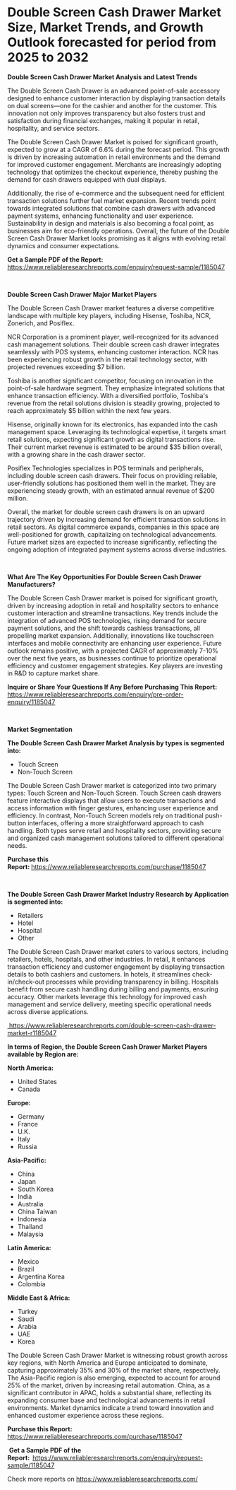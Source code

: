 <p><h1>Double Screen Cash Drawer Market Size, Market Trends, and Growth Outlook forecasted for period from 2025 to 2032</h1></p><p><strong>Double Screen Cash Drawer Market Analysis and Latest Trends</strong></p>
<p><p>The Double Screen Cash Drawer is an advanced point-of-sale accessory designed to enhance customer interaction by displaying transaction details on dual screens—one for the cashier and another for the customer. This innovation not only improves transparency but also fosters trust and satisfaction during financial exchanges, making it popular in retail, hospitality, and service sectors.</p><p>The Double Screen Cash Drawer Market is poised for significant growth, expected to grow at a CAGR of 6.6% during the forecast period. This growth is driven by increasing automation in retail environments and the demand for improved customer engagement. Merchants are increasingly adopting technology that optimizes the checkout experience, thereby pushing the demand for cash drawers equipped with dual displays. </p><p>Additionally, the rise of e-commerce and the subsequent need for efficient transaction solutions further fuel market expansion. Recent trends point towards integrated solutions that combine cash drawers with advanced payment systems, enhancing functionality and user experience. Sustainability in design and materials is also becoming a focal point, as businesses aim for eco-friendly operations. Overall, the future of the Double Screen Cash Drawer Market looks promising as it aligns with evolving retail dynamics and consumer expectations.</p></p>
<p><strong>Get a Sample PDF of the Report:&nbsp;</strong> <a href="https://www.reliableresearchreports.com/enquiry/request-sample/1185047?utm_campaign=2208&utm_medium=2&utm_source=Github&utm_content=ia&utm_term=28032025&utm_id=double-screen-cash-drawer">https://www.reliableresearchreports.com/enquiry/request-sample/1185047</a></p>
<p>&nbsp;</p>
<p><strong>Double Screen Cash Drawer Major Market Players</strong></p>
<p><p>The Double Screen Cash Drawer market features a diverse competitive landscape with multiple key players, including Hisense, Toshiba, NCR, Zonerich, and Posiflex. </p><p>NCR Corporation is a prominent player, well-recognized for its advanced cash management solutions. Their double screen cash drawer integrates seamlessly with POS systems, enhancing customer interaction. NCR has been experiencing robust growth in the retail technology sector, with projected revenues exceeding $7 billion.</p><p>Toshiba is another significant competitor, focusing on innovation in the point-of-sale hardware segment. They emphasize integrated solutions that enhance transaction efficiency. With a diversified portfolio, Toshiba's revenue from the retail solutions division is steadily growing, projected to reach approximately $5 billion within the next few years.</p><p>Hisense, originally known for its electronics, has expanded into the cash management space. Leveraging its technological expertise, it targets smart retail solutions, expecting significant growth as digital transactions rise. Their current market revenue is estimated to be around $35 billion overall, with a growing share in the cash drawer sector.</p><p>Posiflex Technologies specializes in POS terminals and peripherals, including double screen cash drawers. Their focus on providing reliable, user-friendly solutions has positioned them well in the market. They are experiencing steady growth, with an estimated annual revenue of $200 million.</p><p>Overall, the market for double screen cash drawers is on an upward trajectory driven by increasing demand for efficient transaction solutions in retail sectors. As digital commerce expands, companies in this space are well-positioned for growth, capitalizing on technological advancements. Future market sizes are expected to increase significantly, reflecting the ongoing adoption of integrated payment systems across diverse industries.</p></p>
<p>&nbsp;</p>
<p><strong>What Are The Key Opportunities For Double Screen Cash Drawer Manufacturers?</strong></p>
<p><p>The Double Screen Cash Drawer market is poised for significant growth, driven by increasing adoption in retail and hospitality sectors to enhance customer interaction and streamline transactions. Key trends include the integration of advanced POS technologies, rising demand for secure payment solutions, and the shift towards cashless transactions, all propelling market expansion. Additionally, innovations like touchscreen interfaces and mobile connectivity are enhancing user experience. Future outlook remains positive, with a projected CAGR of approximately 7-10% over the next five years, as businesses continue to prioritize operational efficiency and customer engagement strategies. Key players are investing in R&D to capture market share.</p></p>
<p><strong>Inquire or Share Your Questions If Any Before Purchasing This Report:</strong> <a href="https://www.reliableresearchreports.com/enquiry/pre-order-enquiry/1185047?utm_campaign=2208&utm_medium=2&utm_source=Github&utm_content=ia&utm_term=28032025&utm_id=double-screen-cash-drawer">https://www.reliableresearchreports.com/enquiry/pre-order-enquiry/1185047</a></p>
<p>&nbsp;</p>
<p><strong>Market Segmentation</strong></p>
<p><strong>The Double Screen Cash Drawer Market Analysis by types is segmented into:</strong></p>
<p><ul><li>Touch Screen</li><li>Non-Touch Screen</li></ul></p>
<p><p>The Double Screen Cash Drawer market is categorized into two primary types: Touch Screen and Non-Touch Screen. Touch Screen cash drawers feature interactive displays that allow users to execute transactions and access information with finger gestures, enhancing user experience and efficiency. In contrast, Non-Touch Screen models rely on traditional push-button interfaces, offering a more straightforward approach to cash handling. Both types serve retail and hospitality sectors, providing secure and organized cash management solutions tailored to different operational needs.</p></p>
<p><strong>Purchase this Report:&nbsp;</strong><a href="https://www.reliableresearchreports.com/purchase/1185047?utm_campaign=2208&utm_medium=2&utm_source=Github&utm_content=ia&utm_term=28032025&utm_id=double-screen-cash-drawer">https://www.reliableresearchreports.com/purchase/1185047</a></p>
<p>&nbsp;</p>
<p><strong>The Double Screen Cash Drawer Market Industry Research by Application is segmented into:</strong></p>
<p><ul><li>Retailers</li><li>Hotel</li><li>Hospital</li><li>Other</li></ul></p>
<p><p>The Double Screen Cash Drawer market caters to various sectors, including retailers, hotels, hospitals, and other industries. In retail, it enhances transaction efficiency and customer engagement by displaying transaction details to both cashiers and customers. In hotels, it streamlines check-in/check-out processes while providing transparency in billing. Hospitals benefit from secure cash handling during billing and payments, ensuring accuracy. Other markets leverage this technology for improved cash management and service delivery, meeting specific operational needs across diverse applications.</p></p>
<p><a href="https://www.reliableresearchreports.com/double-screen-cash-drawer-market-r1185047?utm_campaign=2208&utm_medium=2&utm_source=Github&utm_content=ia&utm_term=28032025&utm_id=double-screen-cash-drawer">&nbsp;https://www.reliableresearchreports.com/double-screen-cash-drawer-market-r1185047</a></p>
<p><strong>In terms of Region, the Double Screen Cash Drawer Market Players available by Region are:</strong></p>
<p>
    <p> <strong> North America: </strong>
        <ul>
            <li>United States</li>
            <li>Canada</li>
        </ul>
        </p> 
    <p> <strong> Europe: </strong>
        <ul>
            <li>Germany</li>
            <li>France</li>
            <li>U.K.</li>
            <li>Italy</li>
            <li>Russia</li>
        </ul>
        </p> 
    <p> <strong> Asia-Pacific: </strong>
        <ul>
            <li>China</li>
            <li>Japan</li>
            <li>South Korea</li>
            <li>India</li>
            <li>Australia</li>
            <li>China Taiwan</li>
            <li>Indonesia</li>
            <li>Thailand</li>
            <li>Malaysia</li>
        </ul>
        </p> 
    <p> <strong> Latin America: </strong>
        <ul>
            <li>Mexico</li>
            <li>Brazil</li>
            <li>Argentina Korea</li>
            <li>Colombia</li>
        </ul>
        </p> 
    <p> <strong> Middle East & Africa: </strong>
        <ul>
            <li>Turkey</li>
            <li>Saudi</li>
            <li>Arabia</li>
            <li>UAE</li>
            <li>Korea</li>
        </ul>
    </p>
    </p>
<p><p>The Double Screen Cash Drawer Market is witnessing robust growth across key regions, with North America and Europe anticipated to dominate, capturing approximately 35% and 30% of the market share, respectively. The Asia-Pacific region is also emerging, expected to account for around 25% of the market, driven by increasing retail automation. China, as a significant contributor in APAC, holds a substantial share, reflecting its expanding consumer base and technological advancements in retail environments. Market dynamics indicate a trend toward innovation and enhanced customer experience across these regions.</p></p>
<p><strong>Purchase this Report: </strong><a href="https://www.reliableresearchreports.com/purchase/1185047?utm_campaign=2208&utm_medium=2&utm_source=Github&utm_content=ia&utm_term=28032025&utm_id=double-screen-cash-drawer">https://www.reliableresearchreports.com/purchase/1185047</a></p>
<p>&nbsp;<strong>Get a Sample PDF of the Report:&nbsp;&nbsp;</strong><a href="https://www.reliableresearchreports.com/enquiry/request-sample/1185047?utm_campaign=2208&utm_medium=2&utm_source=Github&utm_content=ia&utm_term=28032025&utm_id=double-screen-cash-drawer">https://www.reliableresearchreports.com/enquiry/request-sample/1185047</a></p>
<p><strong></strong></p>
<p>Check more reports on <a href="https://www.reliableresearchreports.com/?utm_campaign=2208&utm_medium=2&utm_source=Github&utm_content=ia&utm_term=28032025&utm_id=double-screen-cash-drawer">https://www.reliableresearchreports.com/</a></p>